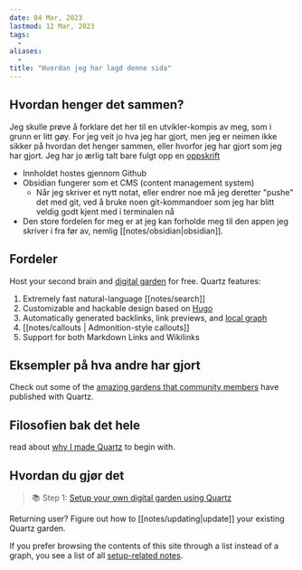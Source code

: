 ```yaml
---
date: 04 Mar, 2023
lastmod: 12 Mar, 2023
tags:
  - 
aliases:
  - 
title: "Hvordan jeg har lagd denne sida"
---
```


## Hvordan henger det sammen?

Jeg skulle prøve å forklare det her til en utvikler-kompis av meg, som i grunn er litt gøy. For jeg veit jo hva jeg har gjort, men jeg er neimen ikke sikker på hvordan det henger sammen, eller hvorfor jeg har gjort som jeg har gjort. Jeg har jo ærlig talt bare fulgt opp en [oppskrift](notes/setup.md)

- Innholdet hostes gjennom Github
- Obsidian fungerer som et CMS (content management system)
	- Når jeg skriver et nytt notat, eller endrer noe må jeg deretter "pushe" det med git, ved å bruke noen git-kommandoer som jeg har blitt veldig godt kjent med i terminalen nå
- Den store fordelen for meg er at jeg kan forholde meg til den appen jeg skriver i fra før av, nemlig [[notes/obsidian|obsidian]]. 

## Fordeler

Host your second brain and [digital garden](https://jzhao.xyz/posts/networked-thought) for free. Quartz features:

1. Extremely fast natural-language [[notes/search]]
2. Customizable and hackable design based on [Hugo](https://gohugo.io/)
3. Automatically generated backlinks, link previews, and [local graph](notes/local%20graph.md)
4. [[notes/callouts | Admonition-style callouts]]
5. Support for both Markdown Links and Wikilinks

## Eksempler på hva andre har gjort

Check out some of the [amazing gardens that community members](notes/showcase.md) have published with Quartz. 

## Filosofien bak det hele 

read about [why I made Quartz](notes/philosophy.md) to begin with.

## Hvordan du gjør det

> 📚 Step 1: [Setup your own digital garden using Quartz](notes/setup.md)

Returning user? Figure out how to [[notes/updating|update]] your existing Quartz garden.

If you prefer browsing the contents of this site through a list instead of a graph, you see a list of all [setup-related notes](/tags/setup).